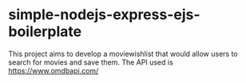 # simple-nodejs-express-ejs-boilerplate

This project aims to develop a moviewishlist that would allow users to search for movies and save them. The API used is https://www.omdbapi.com/ 
